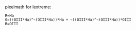 pixelmath for lextreme:

```
R=Ha
G=((OIII*Ha)^~(OIII*Ha))*Ha + ~((OIII*Ha)^~(OIII*Ha))*OIII
B=OIII
``` 
